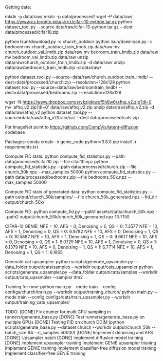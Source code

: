 Getting data:

mkdir -p data/raw/
mkdir -p data/processed/
wget -P data/raw/ https://www.cs.toronto.edu/~kriz/cifar-10-python.tar.gz
python dataset_tool.py --source data/raw/cifar-10-python.tar.gz --dest data/processed/cifar10.zip

python lsun/download.py -c church_outdoor
python lsun/download.py -c bedroom
mv church_outdoor_train_lmdb.zip data/raw
mv church_outdoor_val_lmdb.zip data/raw
mv bedroom_train_lmdb.zip data/raw
mv bedroom_val_lmdb.zip data/raw
unzip data/raw/church_outdoor_train_lmdb.zip -d data/raw/
unzip data/raw/bedrooms_train_lmdb.zip -d data/raw/

python dataset_tool.py --source=data/raw/church_outdoor_train_lmdb/ --dest=data/processed/church.zip --resolution=128x128
python dataset_tool.py --source=data/raw/bedroomtrain_lmdb/ --dest=data/processed/bedrooms.zip --resolution=128x128

wget -N https://www.dropbox.com/s/vkzjokiwof5h8w6/afhq_v2.zip?dl=0
mv 'afhq_v2.zip?dl=0' data/raw/afhq_v2.zip
unzip data/raw/afhq_v2.zip -d data/raw/afhq_v2
python dataset_tool.py --source=data/raw/afhq_v2/train/cat --dest data/processed/cats.zip

For ImageNet point to https://github.com/CompVis/latent-diffusion codebase

Packages: 
conda create -n genie_code python=3.8.0
pip install -r requirements.txt 

Compute FID stats:
python compute_fid_statistics.py --path data/processed/cifar10.zip --file cifar10.npz
python compute_fid_statistics.py --path data/processed/church.zip --file church_50k.npz --max_samples 50000
python compute_fid_statistics.py --path data/processed/bedrooms.zip --file bedrooms_50k.npz --max_samples 50000

Compute FID stats of generated data:
python compute_fid_statistics.py --path output/church_50k/samples/ --file church_50k_generated.npz --fid_dir output/church_50k/

Compute FID:
python compute_fid.py --path1 assets/stats/church_50k.npz --path2 output/church_50k/church_50k_generated.npz 13.7150

CIFAR-10 GENIE: 
NFE = 10, AFS = 0, Denoising = 0, QS = 0: 7.3577
NFE = 10, AFS = 1, Denoising = 0, QS = 0: 6.9782
NFE = 10, AFS = 0, Denoising = 1, QS = 0: 10.5887
NFE = 10, AFS = 1, Denoising = 1, QS = 0: 9.6617
NFE = 10, AFS = 0, Denoising = 0, QS = 1: 6.0729
NFE = 10, AFS = 1, Denoising = 0, QS = 1: 6.1379
NFE = 10, AFS = 0, Denoising = 1, QS = 1: 6.7714
NFE = 10, AFS = 1, Denoising = 1, QS = 1: 6.1855

Generate cat upsampler:
python scripts/generate_upsampler.py --data_folder output/cats/samples --workdir output/cats_upsampler
python scripts/generate_upsampler.py --data_folder output/cats/samples --workdir output/cats_upsampler --sampler ttm2

Training for now:
python main.py --mode train --config configs/church/train.py --workdir output/training_church/
python main.py --mode train --config configs/cats/train_upsampler.py --workdir output/training_cats_upsampler/

TODO:
[DONE] Fix counter for multi GPU sampling in runners/generate_base.py
[DONE] Test runners/generate_base.py on multiple GPUs
[DONE] Testing FID on church DDIM (python scripts/generate_base.py --dataset church --workdir output/church_50k --batch_size 64 --n_samples 50000)
[DONE] Implement denoising and AFS
[DONE] Upsampler batch
[DONE] Implement diffusion model training
[DONE] Implement upsampler training
Implement GENIE upsampler trianing
Implement GENIE training
Implement classifier-free diffusion model training
Implement classifier-free GENIE training